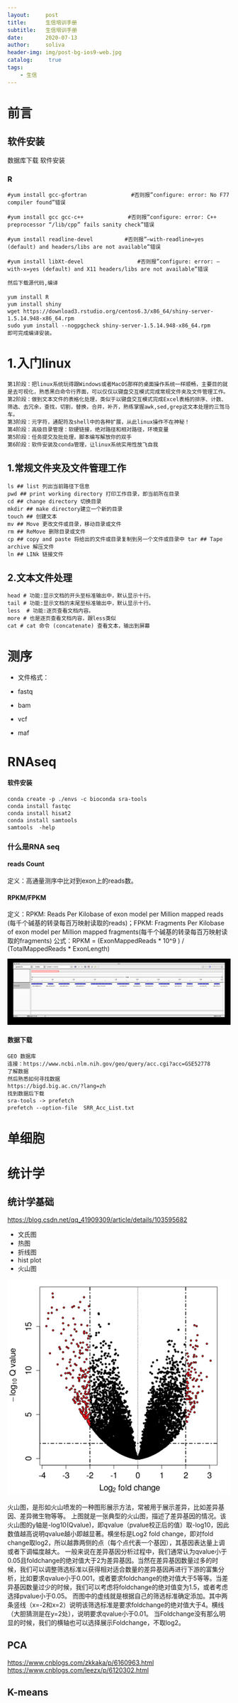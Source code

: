 ```yaml
---
layout:     post
title:      生信培训手册
subtitle:   生信培训手册
date:       2020-07-13
author:     soliva
header-img: img/post-bg-ios9-web.jpg
catalog: 	 true
tags:
    - 生信
---
```

# 前言
## 软件安装
数据库下载
软件安装
### R 
```
#yum install gcc-gfortran              #否则报”configure: error: No F77 compiler found”错误

#yum install gcc gcc-c++              #否则报”configure: error: C++ preprocessor “/lib/cpp” fails sanity check”错误

#yum install readline-devel          #否则报”–with-readline=yes (default) and headers/libs are not available”错误

#yum install libXt-devel                 #否则报”configure: error: –with-x=yes (default) and X11 headers/libs are not available”错误

```
```
然后下载源代码,编译

yum install R 
yum install shiny
wget https://download3.rstudio.org/centos6.3/x86_64/shiny-server-1.5.14.948-x86_64.rpm
sudo yum install --nogpgcheck shiny-server-1.5.14.948-x86_64.rpm
即可完成编译安装。
```




# 1.入门linux
    第1阶段：把linux系统玩得跟Windows或者MacOS那样的桌面操作系统一样顺畅，主要目的就是去可视化，熟悉黑白命令行界面，可以仅仅以键盘交互模式完成常规文件夹及文件管理工作。
    第2阶段：做到文本文件的表格化处理，类似于以键盘交互模式完成Excel表格的排序、计数、筛选、去冗余，查找，切割，替换，合并，补齐，熟练掌握awk,sed,grep这文本处理的三驾马车。
    第3阶段：元字符，通配符及shell中的各种扩展，从此linux操作不在神秘！
    第4阶段：高级目录管理：软硬链接，绝对路径和相对路径，环境变量
    第5阶段：任务提交及批处理，脚本编写解放你的双手
    第6阶段：软件安装及conda管理，让linux系统实用性放飞自我

## 1.常规文件夹及文件管理工作
```
ls ## list 列出当前路径下信息
pwd ## print working directory 打印工作目录，即当前所在目录
cd ## change directory 切换目录
mkdir ## make directory建立一个新的目录
touch ## 创建文本
mv ## Move 更改文件或目录，移动目录或文件
rm ## ReMove 删除目录或文件
cp ## copy and paste 将给出的文件或目录复制到另一个文件或目录中 tar ## Tape archive 解压文件
ln ## LINk 链接文件
```
## 2.文本文件处理
```
head # 功能:显示文档的开头至标准输出中，默认显示十行。
tail # 功能:显示文档的末尾至标准输出中，默认显示十行。
less  # 功能:逐页查看文档内容。
more # 也是逐页查看文档内容，跟less类似
cat # cat 命令 (concatenate) 查看文本，输出到屏幕
```
# 测序
- 文件格式：

- fastq

- bam

- vcf

- maf
# RNAseq
#### 软件安装
```
conda create -p ./envs -c bioconda sra-tools
conda install fastqc
conda install hisat2
conda install samtools
samtools  -help
```

### 什么是RNA seq

#### reads Count
定义：高通量测序中比对到exon上的reads数。
#### RPKM/FPKM
定义：RPKM: Reads Per Kilobase of exon model per Million mapped reads (每千个碱基的转录每百万映射读取的reads)；FPKM: Fragments Per Kilobase of exon model per Million mapped fragments(每千个碱基的转录每百万映射读取的fragments)
公式：RPKM = (ExonMappedReads * 10^9 ) / (TotalMappedReads * ExonLength)

![1597198673271.png](img\1597198673271.png)

#### 数据下载
```
GEO 数据库
连接：https://www.ncbi.nlm.nih.gov/geo/query/acc.cgi?acc=GSE52778
了解数据
然后熟悉如何寻找数据
https://bigd.big.ac.cn/?lang=zh
找到数据后下载
sra-tools -> prefetch
prefetch --option-file  SRR_Acc_List.txt

```

# 单细胞



# 统计学
## 统计学基础
https://blog.csdn.net/qq_41909309/article/details/103595682
- 文氏图
- 热图
- 折线图
- hist plot
- 火山图

![1597200095269.png](img\1597200095269.png)

火山图，是形如火山喷发的一种图形展示方法，常被用于展示差异，比如差异基因、差异微生物等等。
上图就是一张典型的火山图，描述了差异基因的情况。该火山图的y轴是-log10(Qvalue)，即qvalue（pvalue校正后的值）取-log10，因此数值越高说明qvalue越小即越显著。横坐标是Log2 fold change，即对fold change取log2，所以越靠两侧的点（每个点代表一个基因），其基因表达量上调或者下调幅度越大。
一般来说在差异基因分析过程中，我们通常认为qvalue小于0.05且foldchange的绝对值大于2为差异基因。当然在差异基因数量过多的时候，我们可以调整筛选标准以获得相对适合数量的差异基因再进行下游的富集分析，比如要求qvalue小于0.001，或者要求foldchange的绝对值大于5等等。当差异基因数量过少的时候，我们可以考虑将foldchange的绝对值变为1.5，或者考虑选择pvalue小于0.05。
而图中的虚线就是根据自己的筛选标准确定添加。其中两条竖线（x=-2和x=2）说明该筛选标准是要求foldchange的绝对值大于4。横线（大胆猜测是在y=2处），说明要求qvalue小于0.01。
当Foldchange没有那么明显的时候，我们的横轴也可以选择展示Foldchange，不取log2。


## PCA 
https://www.cnblogs.com/zkkaka/p/6160963.html
https://www.cnblogs.com/leezx/p/6120302.html
## K-means

